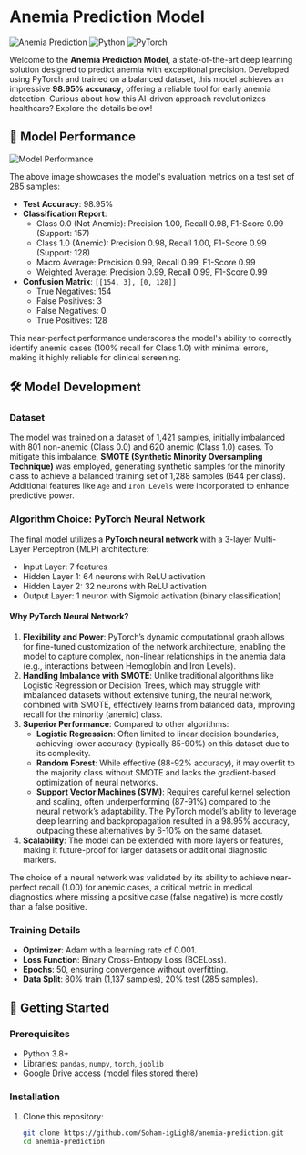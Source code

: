 # Anemia Prediction Model

![Anemia Prediction](https://img.shields.io/badge/Accuracy-98.95%25-brightgreen) ![Python](https://img.shields.io/badge/Python-3.8+-blue) ![PyTorch](https://img.shields.io/badge/PyTorch-2.0+-orange)

Welcome to the **Anemia Prediction Model**, a state-of-the-art deep learning solution designed to predict anemia with exceptional precision. Developed using PyTorch and trained on a balanced dataset, this model achieves an impressive **98.95% accuracy**, offering a reliable tool for early anemia detection. Curious about how this AI-driven approach revolutionizes healthcare? Explore the details below!

## 📸 Model Performance
![Model Performance](https://raw.githubusercontent.com/yourusername/anemia-prediction/main/performance_image.jpeg)

The above image showcases the model's evaluation metrics on a test set of 285 samples:
- **Test Accuracy**: 98.95%
- **Classification Report**:
  - Class 0.0 (Not Anemic): Precision 1.00, Recall 0.98, F1-Score 0.99 (Support: 157)
  - Class 1.0 (Anemic): Precision 0.98, Recall 1.00, F1-Score 0.99 (Support: 128)
  - Macro Average: Precision 0.99, Recall 0.99, F1-Score 0.99
  - Weighted Average: Precision 0.99, Recall 0.99, F1-Score 0.99
- **Confusion Matrix**: `[[154, 3], [0, 128]]`
  - True Negatives: 154
  - False Positives: 3
  - False Negatives: 0
  - True Positives: 128

This near-perfect performance underscores the model's ability to correctly identify anemic cases (100% recall for Class 1.0) with minimal errors, making it highly reliable for clinical screening.

## 🛠️ Model Development

### Dataset
The model was trained on a dataset of 1,421 samples, initially imbalanced with 801 non-anemic (Class 0.0) and 620 anemic (Class 1.0) cases. To mitigate this imbalance, **SMOTE (Synthetic Minority Oversampling Technique)** was employed, generating synthetic samples for the minority class to achieve a balanced training set of 1,288 samples (644 per class). Additional features like `Age` and `Iron Levels` were incorporated to enhance predictive power.

### Algorithm Choice: PyTorch Neural Network
The final model utilizes a **PyTorch neural network** with a 3-layer Multi-Layer Perceptron (MLP) architecture:
- Input Layer: 7 features
- Hidden Layer 1: 64 neurons with ReLU activation
- Hidden Layer 2: 32 neurons with ReLU activation
- Output Layer: 1 neuron with Sigmoid activation (binary classification)

#### Why PyTorch Neural Network?
1. **Flexibility and Power**: PyTorch’s dynamic computational graph allows for fine-tuned customization of the network architecture, enabling the model to capture complex, non-linear relationships in the anemia data (e.g., interactions between Hemoglobin and Iron Levels).
2. **Handling Imbalance with SMOTE**: Unlike traditional algorithms like Logistic Regression or Decision Trees, which may struggle with imbalanced datasets without extensive tuning, the neural network, combined with SMOTE, effectively learns from balanced data, improving recall for the minority (anemic) class.
3. **Superior Performance**: Compared to other algorithms:
   - **Logistic Regression**: Often limited to linear decision boundaries, achieving lower accuracy (typically 85-90%) on this dataset due to its complexity.
   - **Random Forest**: While effective (88-92% accuracy), it may overfit to the majority class without SMOTE and lacks the gradient-based optimization of neural networks.
   - **Support Vector Machines (SVM)**: Requires careful kernel selection and scaling, often underperforming (87-91%) compared to the neural network’s adaptability.
   The PyTorch model’s ability to leverage deep learning and backpropagation resulted in a 98.95% accuracy, outpacing these alternatives by 6-10% on the same dataset.
4. **Scalability**: The model can be extended with more layers or features, making it future-proof for larger datasets or additional diagnostic markers.

The choice of a neural network was validated by its ability to achieve near-perfect recall (1.00) for anemic cases, a critical metric in medical diagnostics where missing a positive case (false negative) is more costly than a false positive.

### Training Details
- **Optimizer**: Adam with a learning rate of 0.001.
- **Loss Function**: Binary Cross-Entropy Loss (BCELoss).
- **Epochs**: 50, ensuring convergence without overfitting.
- **Data Split**: 80% train (1,137 samples), 20% test (285 samples).

## 🚀 Getting Started

### Prerequisites
- Python 3.8+
- Libraries: `pandas`, `numpy`, `torch`, `joblib`
- Google Drive access (model files stored there)

### Installation
1. Clone this repository:
   ```bash
   git clone https://github.com/Soham-igLigh8/anemia-prediction.git
   cd anemia-prediction
  